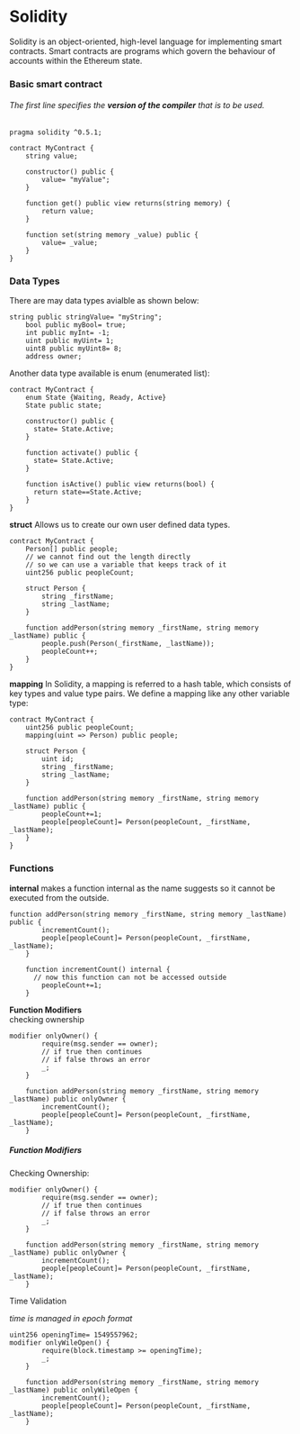# Solidity

Solidity is an object-oriented, high-level language for implementing smart contracts. Smart contracts are programs which govern the behaviour of accounts within the Ethereum state.

### Basic smart contract<br>

###### The first line specifies the **version of the compiler** that is to be used.

```
pragma solidity ^0.5.1;

contract MyContract {
    string value;

    constructor() public {
        value= "myValue";
    }

    function get() public view returns(string memory) {
        return value;
    }

    function set(string memory _value) public {
        value= _value;
    }
}
```

### Data Types

There are may data types avialble as shown below:

```
string public stringValue= "myString";
    bool public myBool= true;
    int public myInt= -1;
    uint public myUint= 1;
    uint8 public myUint8= 8;
    address owner;
```

Another data type available is enum (enumerated list):

```
contract MyContract {
    enum State {Waiting, Ready, Active}
    State public state;

    constructor() public {
      state= State.Active;
    }

    function activate() public {
      state= State.Active;
    }

    function isActive() public view returns(bool) {
      return state==State.Active;
    }
}
```

**struct** Allows us to create our own user defined data types.

```
contract MyContract {
    Person[] public people;
    // we cannot find out the length directly
    // so we can use a variable that keeps track of it
    uint256 public peopleCount;

    struct Person {
        string _firstName;
        string _lastName;
    }

    function addPerson(string memory _firstName, string memory _lastName) public {
        people.push(Person(_firstName, _lastName));
        peopleCount++;
    }
}
```

**mapping** In Solidity, a mapping is referred to a hash table, which consists of key types and value type pairs. We define a mapping like any other variable type:

```
contract MyContract {
    uint256 public peopleCount;
    mapping(uint => Person) public people;

    struct Person {
        uint id;
        string _firstName;
        string _lastName;
    }

    function addPerson(string memory _firstName, string memory _lastName) public {
        peopleCount+=1;
        people[peopleCount]= Person(peopleCount, _firstName, _lastName);
    }
}
```

### Functions

**internal** makes a function internal as the name suggests so it cannot be executed from the outside.

```
function addPerson(string memory _firstName, string memory _lastName) public {
        incrementCount();
        people[peopleCount]= Person(peopleCount, _firstName, _lastName);
    }

    function incrementCount() internal {
      // now this function can not be accessed outside
        peopleCount+=1;
    }
```

**Function Modifiers**<br>
checking ownership

```
modifier onlyOwner() {
        require(msg.sender == owner);
        // if true then continues
        // if false throws an error
        _;
    }

    function addPerson(string memory _firstName, string memory _lastName) public onlyOwner {
        incrementCount();
        people[peopleCount]= Person(peopleCount, _firstName, _lastName);
    }
```

##### Function Modifiers

Checking Ownership:

```
modifier onlyOwner() {
        require(msg.sender == owner);
        // if true then continues
        // if false throws an error
        _;
    }

    function addPerson(string memory _firstName, string memory _lastName) public onlyOwner {
        incrementCount();
        people[peopleCount]= Person(peopleCount, _firstName, _lastName);
    }
```

Time Validation<br>
_time is managed in epoch format_

```
uint256 openingTime= 1549557962;
modifier onlyWileOpen() {
        require(block.timestamp >= openingTime);
        _;
    }

    function addPerson(string memory _firstName, string memory _lastName) public onlyWileOpen {
        incrementCount();
        people[peopleCount]= Person(peopleCount, _firstName, _lastName);
    }
```
